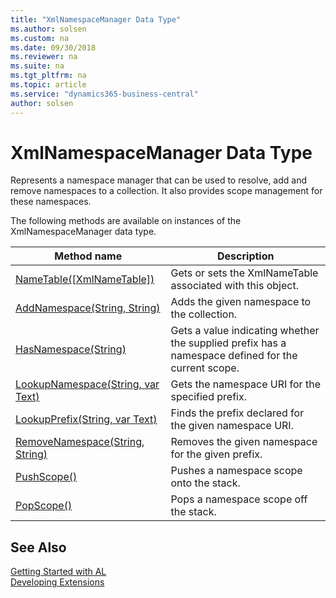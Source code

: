 ```yaml
---
title: "XmlNamespaceManager Data Type"
ms.author: solsen
ms.custom: na
ms.date: 09/30/2018
ms.reviewer: na
ms.suite: na
ms.tgt_pltfrm: na
ms.topic: article
ms.service: "dynamics365-business-central"
author: solsen
---
```

[//]: # (START>DO_NOT_EDIT)
[//]: # (IMPORTANT:Do not edit any of the content between here and the END>DO_NOT_EDIT.)
[//]: # (Any modifications should be made in the .resx files in the ModernDev repo.)
# XmlNamespaceManager Data Type
Represents a namespace manager that can be used to resolve, add and remove namespaces to a collection. It also provides scope management for these namespaces.


The following methods are available on instances of the XmlNamespaceManager data type.

|Method name|Description|
|-----------|-----------|
|[NameTable([XmlNameTable])](xmlnamespacemanager-nametable-method.md)|Gets or sets the XmlNameTable associated with this object.|
|[AddNamespace(String, String)](xmlnamespacemanager-addnamespace-method.md)|Adds the given namespace to the collection.|
|[HasNamespace(String)](xmlnamespacemanager-hasnamespace-method.md)|Gets a value indicating whether the supplied prefix has a namespace defined for the current scope.|
|[LookupNamespace(String, var Text)](xmlnamespacemanager-lookupnamespace-method.md)|Gets the namespace URI for the specified prefix.|
|[LookupPrefix(String, var Text)](xmlnamespacemanager-lookupprefix-method.md)|Finds the prefix declared for the given namespace URI.|
|[RemoveNamespace(String, String)](xmlnamespacemanager-removenamespace-method.md)|Removes the given namespace for the given prefix.|
|[PushScope()](xmlnamespacemanager-pushscope-method.md)|Pushes a namespace scope onto the stack.|
|[PopScope()](xmlnamespacemanager-popscope-method.md)|Pops a namespace scope off the stack.|

[//]: # (IMPORTANT: END>DO_NOT_EDIT)
## See Also
[Getting Started with AL](../devenv-get-started.md)  
[Developing Extensions](../devenv-dev-overview.md)  